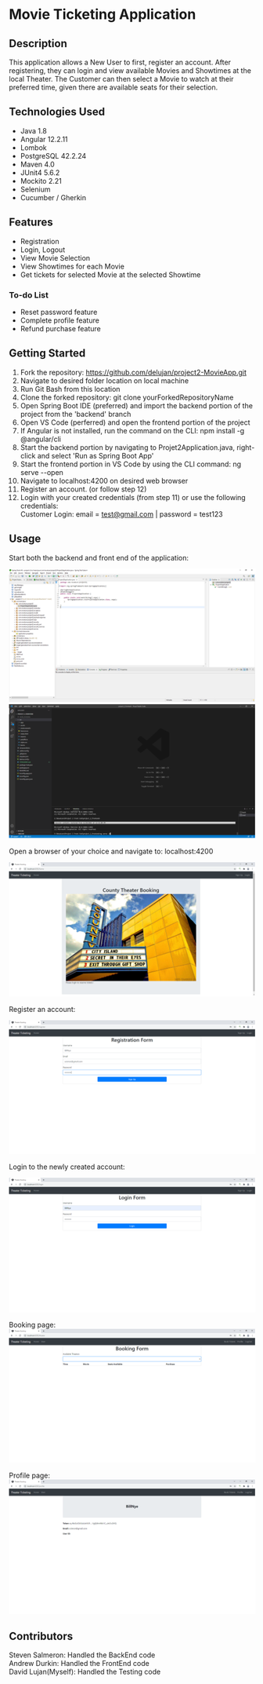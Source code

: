 # Movie Ticketing Application

## Description

This application allows a New User to first, register an account. After registering, they can login and view available Movies and Showtimes at the local Theater. The Customer can then select a Movie to watch at their preferred time, given there are available seats for their selection.


## Technologies Used
- Java 1.8
- Angular 12.2.11
- Lombok
- PostgreSQL 42.2.24
- Maven 4.0
- JUnit4 5.6.2
- Mockito 2.21
- Selenium
- Cucumber / Gherkin

## Features
- Registration
- Login, Logout
- View Movie Selection
- View Showtimes for each Movie
- Get tickets for selected Movie at the selected Showtime

### To-do List
- Reset password feature
- Complete profile feature
- Refund purchase feature

## Getting Started
1. Fork the repository: https://github.com/delujan/project2-MovieApp.git
2. Navigate to desired folder location on local machine
3. Run Git Bash from this location
4. Clone the forked repository: git clone yourForkedRepositoryName
5. Open Spring Boot IDE (preferred) and import the backend portion of the project from the 'backend' branch
6. Open VS Code (perferred) and open the frontend portion of the project
7. If Angular is not installed, run the command on the CLI: npm install -g @angular/cli
8. Start the backend portion by navigating to Projet2Application.java, right-click and select 'Run as Spring Boot App'
6. Start the frontend portion in VS Code by using the CLI command: ng serve --open
10. Navigate to localhost:4200 on desired web browser
11. Register an account. (or follow step 12)
12. Login with your created credentials (from step 11) or use the following credentials: <br/>
Customer Login:  email = test@gmail.com | password = test123 <br/>

## Usage
Start both the backend and front end of the application:

![Main_BackEnd](./P2Screenshots/P2BackEndMain.png) <br/>
![FrontEnd_Command](./P2Screenshots/P2FrontEndCommand.png)

Open a browser of your choice and navigate to: localhost:4200

![HomePage](./P2Screenshots/P2HomePage.png)

Register an account:

![Registration](./P2Screenshots/P2RegistrationPage.png)

Login to the newly created account:

![Login](./P2Screenshots/P2LoginPage.png)

Booking page:
![Booking](./P2Screenshots/P2BookingForm.png)

Profile page:
![Profile](./P2Screenshots/P2ProfilePage.png)



## Contributors
Steven Salmeron: Handled the BackEnd code <br/>
Andrew Durkin: Handled the FrontEnd code <br/>
David Lujan(Myself): Handled the Testing code <br/>

